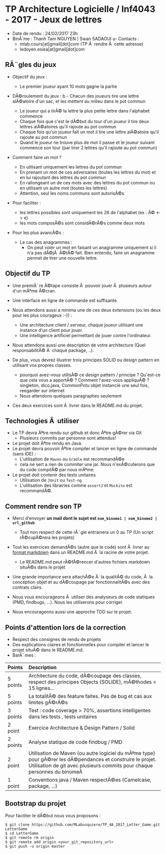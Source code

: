 # TP Architecture Logicielle / Inf4043 - 2017 - Jeux de lettres

- Date de rendu : 24/02/2017 23h
- BinÃ´me : Thanh Tam NGUYEN | Swan SADAOUI
u- Contacts : 
  - mlab.cours[at]gmail[dot]com (TP Ã  rendre Ã  cette adresse)
  - ledoyen.esiea[at]gmail[dot]com

## RÃ¨gles du jeux 

- Objectif du jeux :
  - Le premier joueur ayant 10 mots gagne la partie

- DÃ©roulement du jeux :
b  - Chacun des joueurs tire une lettre alÃ©atoire d'un sac, et les mettent au milieu dans le pot commun
  - Le joueur qui a tirÃ© la lettre la plus petite lettre dans l'alphabet commence
  - Chaque fois que c'est le dÃ©but du tour d'un joueur il tire deux lettres alÃ©atoires qu'il rajoute au pot commun
  - Chaque fois qu'un joueur fait un mot il tire une lettre alÃ©atoire qu'il rajoute au pot commun
  - Quand le joueur ne trouve plus de mot il passe et le joueur suivant commence son tour (par tirer 2 lettres qu'il rajoute au pot commun)

- Comment faire un mot ?
  - En utilisant uniquement les lettres du pot commun
  - En prenant un mot de ces adversaires (toutes les lettres du mot) et en lui rajoutant des lettres du pot commun
  - En rallongeant un de ces mots avec des lettres du pot commun ou en utilisant un autre mot (toutes les lettres)
  - Attention, seul les noms communs sont autorisÃ©s

- Pour faciliter :
  - les lettres possibles sont uniquement les 26 de l'alphabet (ex : Ã© <-> e)
  - les mots composÃ©s sont considÃ©rÃ©s comme deux mots

- Pour les plus avancÃ©s :
  - Le cas des anagrammes :
    - On peut voler un mot en faisant un anagramme uniquement si il n'a pas dÃ©jÃ  Ã©tÃ© fait. Bien entendu, faire un anagramme permet de tirer une nouvelle lettre.

## Objectif du TP

- Une premiÃ¨re Ã©tape consiste Ã  pouvoir jouer Ã  plusieurs autour d'un mÃªme Ã©cran.
- Une interface en ligne de commande est suffisante.
- Nous attendons aussi a minima une de ces deux extensions (ou les deux pour les plus courageux :-)) :
  - Une architecture client / serveur, chaque joueur utilisant une instance d'un client pour jouer.
  - Une intelligence artificiel permettant de jouer contre l'ordinateur.
- Nous attendons aussi une description de votre architecture (Quel responsabilitÃ© Ã  chaque package, ..).
  
- De plus, vous devrez illustrer trois principes SOLID ou design pattern en utilisant vos propres classes. 
  - pourquoi avez-vous utilisÃ© ce design pattern / principe ? Qu'est-ce que cela vous a apportÃ© ? Comment l'avez-vous appliquÃ© ?
  singleton, dico.java, CommonPotu
  objet instancié une seul fois, reegarder sur internet
  - Nous attendons quelques paragraphes seulement
- Ces deux exercices sont Ã  livrer dans le README.md du projet.

## Technologies Ã  utiliser 

- Le TP devra Ãªtre rendu sur github et donc Ãªtre gÃ©rer via Git
  - Plusieurs commits par personne sont attendus! 
- Le projet doit Ãªtre rendu en Java. 
- Le projet devra pouvoir Ãªtre compiler et lancer en ligne de commande (sans IDE) :
  - L'utilisation de `Maven` ou `Gradle` est recommandÃ©e 
  - cela ne sert a rien de commiter une jar. Nous n'exÃ©cuterons que du code compilÃ© par nous mÃªme.
- Le projet doit contenir des tests unitaires
  - Utilisation de `JUnit` ou `Test-ng`
  - L'utilisation des librairies comme `assertJ` et `Mockito` est recommandÃ©.

## Comment rendre son TP

- Merci d'envoyer **un mail dont le sujet est `nom_binome1 | nom_binome2 | url_github`**
  - Tout non respect de cette rÃ¨gle entrainera un 0 au TP (Un script rÃ©cupÃ©rera les projets)
- Tout les exercices demandÃ©s (autre que le code) sont Ã  livrer au [format markdown](https://guides.github.com/features/mastering-markdown/) dans un README.md Ã  la racine de votre projet.
  - Le README.md peut rÃ©fÃ©rencer d'autres fichiers markdown situÃ©s dans le projet 

- Une grande importance sera attachÃ©e Ã  la qualitÃ© du code, Ã  la conception objet et au dÃ©coupage par fonctionnalitÃ©s avec des contrats clairs. 
- Nous vous encourageons Ã  utiliser des analyseurs de code statiques (PMD, findbugs, ...). Nous les utiliserons pour corriger.
- Nous encourageons aussi une approche TDD sur le projet. 

## Points d'attention lors de la correction

- Respect des consignes de rendu de projets
- Des explications claires et fonctionnelles pour compiler et lancer le projet situÃ© dans le README.md. 
- BarÃ¨mes :

| Points | Description           | 
| :----- |:-------------| 
|5 points | Architecture du code, dÃ©coupage des classes, respect des principes Objects (SOLIDE), mÃ©thodes < 15 lignes... |
|5 points | La totalitÃ© des feature faites. Pas de bug et cas aux limites gÃ©rÃ©s  |
|3 points | Test : code coverage > 70%, assertions intelligentes dans les tests , tests unitaires |
|2 point  | Exercice Architecture & Design Pattern / Solid |
|2 points | Analyse statique de code findbug / PMD |
|2 point  | Utilisation de Maven (ou autre logiciel du mÃªme type) pour gÃ©rer les dÃ©pendances et construire le projet. Utilisation de git avec plusieurs commits pour chaque personnes du binomeÂ |
|1 point  | Conventions java / Maven respectÃ©es (Camelcase, package, ...) |

## Bootstrap du projet

Pour faciliter le dÃ©but nous vous proposons :

```
$ git clone https://github.com/MLabusquiere/TP_4A_2017_Letter_Game.git LetterGame
$ cd LetterGame
$ git remote rm origin
$ git remote add origin <your_git_repository_url>
$ git push -u origin master
```
